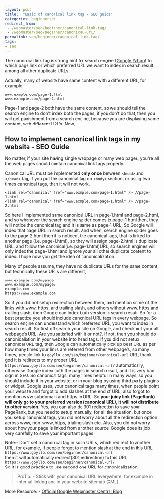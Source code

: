 ```yaml
---
layout: post
title:  "Basic of canonical link tag - SEO guide"
categories: beginnerseo
redirect_from:
 - /webmaster/seo/beginner/canonical-link-tag/
 - /webmaster/seo/beginner/canonical-url/
permalink: seo/beginner/canonical-link-tag/
tags: 
- seo
---
```


The canonical link tag is strong hint for search engine (<a href="https://support.google.com/webmasters/answer/139066?hl=en&rd=1" rel="nofollow" target="_blank">Google</a>,<a href="http://www.ysearchblog.com/2009/02/12/fighting-duplication-adding-more-arrows-to-your-quiver/" rel="nofollow" target="_blank">Yahoo</a>) to which page link or which preferred URL we want to index in search result among all other duplicate URLs.

Actually, many of website have same content with a different URL, for example


    www.exmple.com/page-1.html
    www.example.com/page-2.html

Page-1 and page-2 both have the same content, so we should tell the search engine to don’t index both the pages, if you don’t do that, then you will get punishment from a search engine, because you are displaying same content, with different URL’s. Now,

## How to implement canonical link tags in my website - SEO Guide ##
No matter, if your site having single webpage or many web pages, you're all the web pages should contain canonical link tags properly.

Canonical URL must be implemented **only once** between `<head>` and `</head>` tag, if you put the canonical tag on `<body>` section, or using two times canonical tags, then it will not work.


    <link rel="canonical" href="www.exmple.com/page-1.html" /> //page-1.html
	<link rel="canonical" href="www.exmple.com/page-1.html" /> //page-2.html

So here I implemented same canonical URL in page-1.html and page-2.html, and so whenever the search engine spider comes to page-1 html then, they will notice the canonical tag and it is same as page-1 URL, So Google will index that page URL in search result. And when, search engine spider goes to the page-2.html then it is noticed, the canonical tags, that is linked to another page (i.e. page-1.html), so they will assign page-2.html is duplicate URL, and follow the canonical(i.e. page-1.html)URL, so search engines will only index the page-1.html and ignore your all other duplicate content to index. I hope now you get the idea of canonicalization.

Many of people assume, they have no duplicate URLs for the same content, but technically these URLs are different,

    www.example.com/mypage
    www.example.com/mypage/
    example.com
    https://www.example.com

So if you did not setup redirection between them, and mention some of the links with www, https, and trailing slash, and others without www, https and trailing slash, then Google can index both version in search result. So for a best practice you should include canonical URL tags in every webpage. So search engine can understand which preferred URL, you want to index in search result. So first off search your site on Google, and check out your all webpage’s URL, Are you satisfied with it or not?. If not, then you should do canonicaliation in your website into head tags. If you did not setup canonical URL tag, then Google can automatically pick up best URL as per how many times your links are referred from other webpage’s, so many times, people link to `goyllo.com/seo/beginner/canonical-url` URL, thank god it is redirects to my proper URL `https://www.goyllo.com/seo/beginner/canonical-url/` automatically, otherwise Google index both the pages in search result, and it is very bad sign in SEO. So canonical tags, many times helpful in many ways, so you should include it in your website, or in your blog by using third party plugins or widget. Google uses, your canonical tags many times, when people point your website and forgot to add slashes at the end of URL, also forgot to mention www subdomain and https in URL. So **your juicy link (PageRank) will only go to your preferred version (canonical URL), it will not distribute to other version**. Yes, you can also do 301 redirection to save your PageRank, but you need to setup manually, for all the situation, but once you setup canonical tags, you did not worry about all the redirection option across www, non-www, https, trialing slash etc. Also, you did not worry about how your page is linked from another source, Google does its job very carefully to save your important pages.

Note:- Don’t set a canonical tag in such URLs, which redirect to another URL, for example, If people forgot to mention slash at the end in this URL
`https://www.goyllo.com/seo/beginner/canonical-url` <br/>
then it will automatically redirect(301 redirection) to this URL
`https://www.goyllo.com/seo/beginner/canonical-url/`<br/>
So it is good practice to use second one URL for canonicalization.


> ProTip: - Stick with your canonical URL everywhere, for example in internal linking and in your website sitemap (XML).

More Resource: - <a href="http://googlewebmastercentral.blogspot.in/2013/04/5-common-mistakes-with-relcanonical.html" rel="nofollow" target="_blank">Official Google Webmaster Central Blog</a>